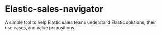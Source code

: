 # Elastic-sales-navigator
A simple tool to help Elastic sales teams understand Elastic solutions, their use cases, and value propositions.

